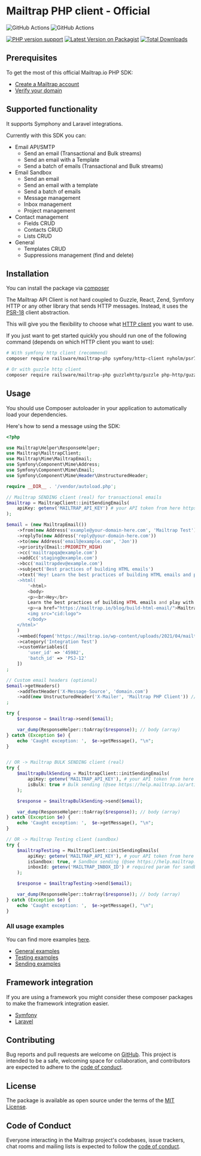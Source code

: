 # Mailtrap PHP client - Official

![GitHub Actions](https://github.com/railsware/mailtrap-php/actions/workflows/ci-phpunit.yml/badge.svg)
![GitHub Actions](https://github.com/railsware/mailtrap-php/actions/workflows/ci-psalm.yaml/badge.svg)

[![PHP version support](https://img.shields.io/packagist/dependency-v/railsware/mailtrap-php/php?style=flat)](https://packagist.org/packages/railsware/mailtrap-php)
[![Latest Version on Packagist](https://img.shields.io/packagist/v/railsware/mailtrap-php.svg?style=flat)](https://packagist.org/packages/railsware/mailtrap-php)
[![Total Downloads](https://img.shields.io/packagist/dt/railsware/mailtrap-php.svg?style=flat)](https://packagist.org/packages/railsware/mailtrap-php)

## Prerequisites

To get the most of this official Mailtrap.io PHP SDK:
- [Create a Mailtrap account](https://mailtrap.io/signup)
- [Verify your domain](https://mailtrap.io/sending/domains)

## Supported functionality

It supports Symphony and Laravel integrations. 

Currently with this SDK you can:
- Email API/SMTP
  - Send an email (Transactional and Bulk streams)
  - Send an email with a Template
  - Send a batch of emails (Transactional and Bulk streams)
- Email Sandbox
  - Send an email
  - Send an email with a template
  - Send a batch of emails
  - Message management
  - Inbox management
  - Project management
- Contact management
  - Fields CRUD
  - Contacts CRUD
  - Lists CRUD
- General
  - Templates CRUD
  - Suppressions management (find and delete)


## Installation
You can install the package via [composer](http://getcomposer.org/)

The Mailtrap API Client is not hard coupled to Guzzle, React, Zend, Symfony HTTP or any other library that sends
HTTP messages. Instead, it uses the [PSR-18](https://www.php-fig.org/psr/psr-18/) client abstraction.

This will give you the flexibility to choose what [HTTP client](https://docs.php-http.org/en/latest/clients.html) you want to use.

If you just want to get started quickly you should run one of the following command (depends on which HTTP client you want to use):
```bash
# With symfony http client (recommend)
composer require railsware/mailtrap-php symfony/http-client nyholm/psr7

# Or with guzzle http client
composer require railsware/mailtrap-php guzzlehttp/guzzle php-http/guzzle7-adapter
```

## Usage
You should use Composer autoloader in your application to automatically load your dependencies. 

Here's how to send a message using the SDK:

```php
<?php

use Mailtrap\Helper\ResponseHelper;
use Mailtrap\MailtrapClient;
use Mailtrap\Mime\MailtrapEmail;
use Symfony\Component\Mime\Address;
use Symfony\Component\Mime\Email;
use Symfony\Component\Mime\Header\UnstructuredHeader;

require __DIR__ . '/vendor/autoload.php';

// Mailtrap SENDING client (real) for transactional emails
$mailtrap = MailtrapClient::initSendingEmails(
    apiKey: getenv('MAILTRAP_API_KEY') # your API token from here https://mailtrap.io/api-tokens
);

$email = (new MailtrapEmail())
    ->from(new Address('example@your-domain-here.com', 'Mailtrap Test'))
    ->replyTo(new Address('reply@your-domain-here.com'))
    ->to(new Address('email@example.com', 'Jon'))
    ->priority(Email::PRIORITY_HIGH)
    ->cc('mailtrapqa@example.com')
    ->addCc('staging@example.com')
    ->bcc('mailtrapdev@example.com')
    ->subject('Best practices of building HTML emails')
    ->text('Hey! Learn the best practices of building HTML emails and play with ready-to-go templates. Mailtrap's Guide on How to Build HTML Email is live on our blog')
    ->html(
        '<html>
        <body>
        <p><br>Hey</br>
        Learn the best practices of building HTML emails and play with ready-to-go templates.</p>
        <p><a href="https://mailtrap.io/blog/build-html-email/">Mailtrap's Guide on How to Build HTML Email</a> is live on our blog</p>
        <img src="cid:logo">
        </body>
    </html>'
    )
    ->embed(fopen('https://mailtrap.io/wp-content/uploads/2021/04/mailtrap-new-logo.svg', 'r'), 'logo', 'image/svg+xml')
    ->category('Integration Test')
    ->customVariables([
        'user_id' => '45982',
        'batch_id' => 'PSJ-12'
    ])
;

// Custom email headers (optional)
$email->getHeaders()
    ->addTextHeader('X-Message-Source', 'domain.com')
    ->add(new UnstructuredHeader('X-Mailer', 'Mailtrap PHP Client')) // the same as addTextHeader
;

try {
    $response = $mailtrap->send($email);

    var_dump(ResponseHelper::toArray($response)); // body (array)
} catch (Exception $e) {
    echo 'Caught exception: ',  $e->getMessage(), "\n";
}


// OR -> Mailtrap BULK SENDING client (real)
try {
    $mailtrapBulkSending = MailtrapClient::initSendingEmails(
        apiKey: getenv('MAILTRAP_API_KEY'), # your API token from here https://mailtrap.io/api-tokens
        isBulk: true # Bulk sending (@see https://help.mailtrap.io/article/113-sending-streams)
    );

    $response = $mailtrapBulkSending->send($email);

    var_dump(ResponseHelper::toArray($response)); // body (array)
} catch (Exception $e) {
    echo 'Caught exception: ',  $e->getMessage(), "\n";
}

// OR -> Mailtrap Testing client (sandbox)
try {
    $mailtrapTesting = MailtrapClient::initSendingEmails(
        apiKey: getenv('MAILTRAP_API_KEY'), # your API token from here https://mailtrap.io/api-tokens
        isSandbox: true, # Sandbox sending (@see https://help.mailtrap.io/article/109-getting-started-with-mailtrap-email-testing)
        inboxId: getenv('MAILTRAP_INBOX_ID') # required param for sandbox sending
    );

    $response = $mailtrapTesting->send($email);

    var_dump(ResponseHelper::toArray($response)); // body (array)
} catch (Exception $e) {
    echo 'Caught exception: ',  $e->getMessage(), "\n";
}

```

### All usage examples

You can find more examples [here](examples).
* [General examples](examples/general)
* [Testing examples](examples/testing)
* [Sending examples](examples/sending)


## Framework integration

If you are using a framework you might consider these composer packages to make the framework integration easier.

* [Symfony](src/Bridge/Symfony)
* [Laravel](src/Bridge/Laravel)

## Contributing

Bug reports and pull requests are welcome on [GitHub](https://github.com/railsware/mailtrap-php). This project is intended to be a safe, welcoming space for collaboration, and contributors are expected to adhere to the [code of conduct](CODE_OF_CONDUCT.md).

## License

The package is available as open source under the terms of the [MIT License](https://opensource.org/licenses/MIT).

## Code of Conduct

Everyone interacting in the Mailtrap project's codebases, issue trackers, chat rooms and mailing lists is expected to follow the [code of conduct](CODE_OF_CONDUCT.md).
